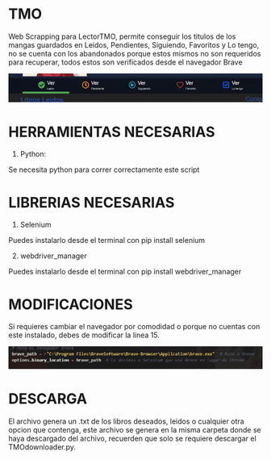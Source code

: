 # TMO
Web Scrapping para LectorTMO, permite conseguir los titulos de los mangas guardados en Leidos, Pendientes, Siguiendo, Favoritos y Lo tengo, no se cuenta con los abandonados porque estos mismos no son requeridos para recuperar, todos estos son verificados desde el navegador Brave

![image](image.png)


# HERRAMIENTAS NECESARIAS

1. Python:

Se necesita python para correr correctamente este script

# LIBRERIAS NECESARIAS

1. Selenium

Puedes instalarlo desde el terminal con pip install selenium

2. webdriver_manager

Puedes instalarlo desde el terminal con pip install webdriver_manager

# MODIFICACIONES

Si requieres cambiar el navegador por comodidad o porque no cuentas con este instalado, debes de modificar la linea 15.

![Linea15](linea15.png)


# DESCARGA

El archivo genera un .txt de los libros deseados, leidos o cualquier otra opcion que contenga, este archivo se genera en la misma carpeta donde se haya descargado del archivo, recuerden que solo se requiere descargar el TMOdownloader.py.